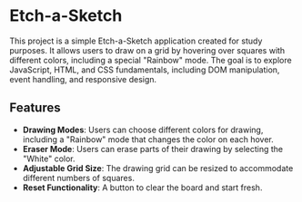 # Etch-a-Sketch

This project is a simple Etch-a-Sketch application created for study purposes. It allows users to draw on a grid by hovering over squares with different colors, including a special "Rainbow" mode. The goal is to explore JavaScript, HTML, and CSS fundamentals, including DOM manipulation, event handling, and responsive design.

## Features

- **Drawing Modes**: Users can choose different colors for drawing, including a "Rainbow" mode that changes the color on each hover.
- **Eraser Mode**: Users can erase parts of their drawing by selecting the "White" color.
- **Adjustable Grid Size**: The drawing grid can be resized to accommodate different numbers of squares.
- **Reset Functionality**: A button to clear the board and start fresh.